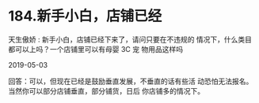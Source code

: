 # 184.新手小白，店铺已经

天生傲娇 : 新手小白，店铺已经下来了，请问只要在不违规的 情况下，什么类目都可以上吗？一个店铺里可以有母婴 3C 宠 物用品这样吗

2019-05-03

回答：可以，但现在已经是鼓励垂直发展，不垂直的话有些活 动恐怕无法报名。当然你可以部分店铺垂直，部分铺货，日后 你店铺多的情况下。